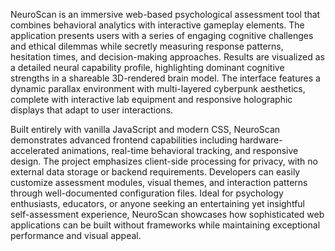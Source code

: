 NeuroScan is an immersive web-based psychological assessment tool that combines behavioral analytics with interactive gameplay elements. The application presents users with a series of engaging cognitive challenges and ethical dilemmas while secretly measuring response patterns, hesitation times, and decision-making approaches. Results are visualized as a detailed neural capability profile, highlighting dominant cognitive strengths in a shareable 3D-rendered brain model. The interface features a dynamic parallax environment with multi-layered cyberpunk aesthetics, complete with interactive lab equipment and responsive holographic displays that adapt to user interactions.

Built entirely with vanilla JavaScript and modern CSS, NeuroScan demonstrates advanced frontend capabilities including hardware-accelerated animations, real-time behavioral tracking, and responsive design. The project emphasizes client-side processing for privacy, with no external data storage or backend requirements. Developers can easily customize assessment modules, visual themes, and interaction patterns through well-documented configuration files. Ideal for psychology enthusiasts, educators, or anyone seeking an entertaining yet insightful self-assessment experience, NeuroScan showcases how sophisticated web applications can be built without frameworks while maintaining exceptional performance and visual appeal.
